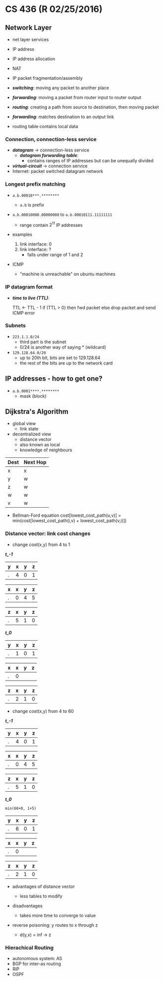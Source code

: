 # CS 436 (R 02/25/2016)

## Network Layer

- net layer services
- IP address
- IP address allocation
- NAT
- IP packet fragmentation/assembly

- ***switching***: moving any packet to another place
- ***forwarding***: moving a packet from router input to router output
- ***routing***: creating a path from source to destination, then moving packet
- ***forwarding***: matches destination to an output link
- routing table contains local data

### Connection, connection-less service

- ***datagram*** -> connection-less service
	- ***datagram forwarding table***:
		- contains ranges of IP addresses but can be unequally divided
- ***virtual-circuit*** -> connection service
- Internet: packet switched datagram network

### Longest prefix matching

- `a.b.00010***.********`
	- `a.b` is prefix
- `a.b.00010000.00000000` to `a.b.00010111.11111111`
	- range contain $2^11$ IP addresses
- examples
	1. link interface: 0
	2. link interface: ?
		- falls under range of 1 and 2

- ICMP
	- "machine is unreachable" on ubuntu machines

### IP datagram format

- ***time to live (TTL)***:

	TTL <- TTL - 1
		if (TTL > 0) then
			fwd packet
		else drop packet and send ICMP error

### Subnets

- `223.1.1.0/24`
	- third part is the subnet
	- 0/24 is another way of saying * (wildcard)
- `129.128.64.0/20`
	- up to 20th bit, bits are set to 129.128.64
	- the rest of the bits are up to the network card

## IP addresses - how to get one?

- `a.b.0001****.********`
	- mask (block)

## Dijkstra's Algorithm

- global view
  - link state
- decentralized view
  - distance vector
  - also known as local
  - knowledge of neighbours

Dest | Next Hop
---|---
x | x
y | w
z | w
w | w
v | w

- Bellman-Ford equation
	cost[lowest_cost_path(u,v)] = min(cost[lowest_cost_path(i,v) + lowest_cost_path(v,i)])

### Distance vector: link cost changes

- change cost(x,y) from 4 to 1

***t_-1***

y | x | y | z
--|--|--|--
. | 4 | 0 | 1

x | x | y | z
--|--|--|--
. | 0 | 4 | 5

z | x | y | z
--|--|--|--
. | 5 | 1 | 0

***t_0***

y | x | y | z
--|--|--|--
. | 1 | 0 | 1

x | x | y | z
--|--|--|--
. | 0 |  | 

z | x | y | z
--|--|--|--
. | 2 | 1 | 0 

- change cost(x,y) from 4 to 60

***t_-1***

y | x | y | z
--|--|--|--
. | 4 | 0 | 1

x | x | y | z
--|--|--|--
. | 0 | 4 | 5

z | x | y | z
--|--|--|--
. | 5 | 1 | 0

***t_0***

	min(60+0, 1+5)

y | x | y | z
--|--|--|--
. | 6 | 0 | 1

x | x | y | z
--|--|--|--
. | 0 |  | 

z | x | y | z
--|--|--|--
. | 2 | 1 | 0 

- advantages of distance vector
	- less tables to modify
- disadvantages
	- takes more time to converge to value

- reverse poisoning: y routes to x through z
	- d(y,x) = inf -> z

### Hierachical Routing

- autonomous system: AS
- BGP for inter-as routing
- RIP
- OSPF